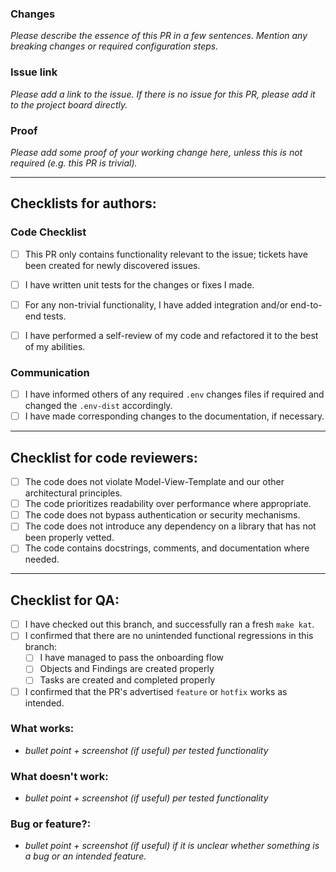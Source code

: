 ### Changes
_Please describe the essence of this PR in a few sentences. Mention any breaking changes or required configuration steps._

### Issue link
_Please add a link to the issue. If there is no issue for this PR, please add it to the project board directly._

### Proof
_Please add some proof of your working change here, unless this is not required (e.g. this PR is trivial)._

---
## Checklists for authors:

### Code Checklist
- [ ] This PR only contains functionality relevant to the issue; tickets have been created for newly discovered issues.
- [ ] I have written unit tests for the changes or fixes I made.
- [ ] For any non-trivial functionality, I have added integration and/or end-to-end tests.
- [ ] I have performed a self-review of my code and refactored it to the best of my abilities.


### Communication
- [ ] I have informed others of any required `.env` changes files if required and changed the `.env-dist` accordingly.
- [ ] I have made corresponding changes to the documentation, if necessary.

---
## Checklist for code reviewers:
- [ ] The code does not violate Model-View-Template and our other architectural principles.
- [ ] The code prioritizes readability over performance where appropriate.
- [ ] The code does not bypass authentication or security mechanisms.
- [ ] The code does not introduce any dependency on a library that has not been properly vetted.
- [ ] The code contains docstrings, comments, and documentation where needed.

---
## Checklist for QA:
- [ ] I have checked out this branch, and successfully ran a fresh `make kat`.
- [ ] I confirmed that there are no unintended functional regressions in this branch:
    - [ ] I have managed to pass the onboarding flow
    - [ ] Objects and Findings are created properly
    - [ ] Tasks are created and completed properly
- [ ] I confirmed that the PR's advertised `feature` or `hotfix` works as intended.

### What works:
* _bullet point + screenshot (if useful) per tested functionality_

### What doesn't work:
* _bullet point + screenshot (if useful) per tested functionality_

### Bug or feature?:
* _bullet point + screenshot (if useful) if it is unclear whether something is a bug or an intended feature._
